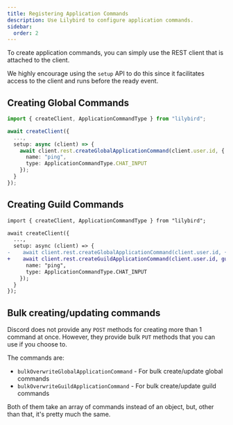 ```yaml
---
title: Registering Application Commands
description: Use Lilybird to configure application commands.
sidebar:
  order: 2
---
```


To create application commands, you can simply use the REST client that is attached to the client.

We highly encourage using the `setup` API to do this since it facilitates access to the client and runs before the ready event.

## Creating Global Commands

```ts
import { createClient, ApplicationCommandType } from "lilybird";

await createClient({
  ...,
  setup: async (client) => {
    await client.rest.createGlobalApplicationCommand(client.user.id, {
      name: "ping",
      type: ApplicationCommandType.CHAT_INPUT
    });
  }
});
```

## Creating Guild Commands

```diff lang="ts"
import { createClient, ApplicationCommandType } from "lilybird";

await createClient({
  ...,
  setup: async (client) => {
-    await client.rest.createGlobalApplicationCommand(client.user.id, {
+    await client.rest.createGuildApplicationCommand(client.user.id, guildId, {
      name: "ping",
      type: ApplicationCommandType.CHAT_INPUT
    });
  }
});
```

## Bulk creating/updating commands

Discord does not provide any `POST` methods for creating more than 1 command at once.
However, they provide bulk `PUT` methods that you can use if you choose to.

The commands are:
- `bulkOverwriteGlobalApplicationCommand` - For bulk create/update global commands
- `bulkOverwriteGuildApplicationCommand` - For bulk create/update guild commands

Both of them take an array of commands instead of an object, but, other than that, it's pretty much the same.